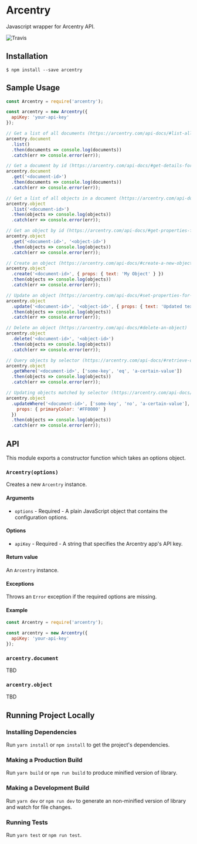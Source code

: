 # Arcentry

Javascript wrapper for Arcentry API.

![Travis](https://api.travis-ci.com/nschomberg/arcentry.svg?branch=master)

## Installation

```shell
$ npm install --save arcentry
```

## Sample Usage

```js
const Arcentry = require('arcentry');

const arcentry = new Arcentry({
  apiKey: 'your-api-key'
});

// Get a list of all documents (https://arcentry.com/api-docs/#list-all-documents)
arcentry.document
  .list()
  .then(documents => console.log(documents))
  .catch(err => console.error(err));

// Get a document by id (https://arcentry.com/api-docs/#get-details-for-a-document
arcentry.document
  .get('<document-id>')
  .then(documents => console.log(documents))
  .catch(err => console.error(err));

// Get a list of all objects in a document (https://arcentry.com/api-docs/#list-all-objects-for-a-document)
arcentry.object
  .list('<document-id>')
  .then(objects => console.log(objects))
  .catch(err => console.error(err));

// Get an object by id (https://arcentry.com/api-docs/#get-properties-for-an-object)
arcentry.object
  .get('<document-id>', '<object-id>')
  .then(objects => console.log(objects))
  .catch(err => console.error(err));

// Create an object (https://arcentry.com/api-docs/#create-a-new-object)
arcentry.object
  .create('<document-id>', { props: { text: 'My Object' } })
  .then(objects => console.log(objects))
  .catch(err => console.error(err));

// Update an object (https://arcentry.com/api-docs/#set-properties-for-an-object)
arcentry.object
  .update('<document-id>', '<object-id>', { props: { text: 'Updated text' } })
  .then(objects => console.log(objects))
  .catch(err => console.error(err));

// Delete an object (https://arcentry.com/api-docs/#delete-an-object)
arcentry.object
  .delete('<document-id>', '<object-id>')
  .then(objects => console.log(objects))
  .catch(err => console.error(err));

// Query objects by selector (https://arcentry.com/api-docs/#retrieve-objects-by-selector)
arcentry.object
  .getWhere('<document-id>', ['some-key', 'eq', 'a-certain-value'])
  .then(objects => console.log(objects))
  .catch(err => console.error(err));

// Updating objects matched by selector (https://arcentry.com/api-docs/#update-multiple-objects-matching-a-selector)
arcentry.object
  .updateWhere('<document-id>', ['some-key', 'no', 'a-certain-value'], {
    props: { primaryColor: '#FF0000' }
  })
  .then(objects => console.log(objects))
  .catch(err => console.error(err));
```

## API

This module exports a constructor function which takes an options object.

### `Arcentry(options)`

Creates a new `Arcentry` instance.

#### Arguments

- `options` - Required - A plain JavaScript object that contains the configuration options.

#### Options

- `apiKey` - Required - A string that specifies the Arcentry app's API key.

#### Return value

An `Arcentry` instance.

#### Exceptions

Throws an `Error` exception if the required options are missing.

#### Example

```js
const Arcentry = require('arcentry');

const arcentry = new Arcentry({
  apiKey: 'your-api-key'
});
```

### `arcentry.document`

TBD

### `arcentry.object`

TBD

## Running Project Locally

### Installing Dependencies

Run `yarn install` or `npm install` to get the project's dependencies.

### Making a Production Build

Run `yarn build` or `npm run build` to produce minified version of library.

### Making a Development Build

Run `yarn dev` or `npm run dev` to generate an non-minified version of library and watch for file changes.

### Running Tests

Run `yarn test` or `npm run test`.
